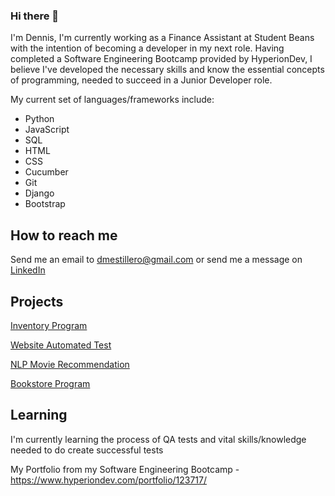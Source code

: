### Hi there 👋
I'm Dennis, I'm currently working as a Finance Assistant at Student Beans with the intention of becoming a developer in my next role. Having completed a Software Engineering Bootcamp provided by HyperionDev, I believe I've developed the necessary skills and know the essential concepts of programming, needed to succeed in a Junior Developer role.

My current set of languages/frameworks include: 
* Python
* JavaScript
* SQL
* HTML
* CSS
* Cucumber
* Git
* Django
* Bootstrap


## How to reach me 
Send me an email to dmestillero@gmail.com or send me a message on [LinkedIn](https://www.linkedin.com/in/dennis-estillero-5bbbb61b6/)

## Projects
[Inventory Program](https://github.com/DMEstillero/finalCapstone)

[Website Automated Test](https://github.com/DMEstillero/Website-Automated-Test)

[NLP Movie Recommendation](https://github.com/DMEstillero/NLP-Next-Movie-Recommendation)

[Bookstore Program](https://github.com/DMEstillero/Bookstore-Clerk)

## Learning
I'm currently learning the process of QA tests and vital skills/knowledge needed to do create successful tests 

My Portfolio from my Software Engineering Bootcamp - https://www.hyperiondev.com/portfolio/123717/
